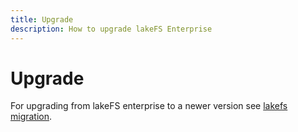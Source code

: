 ```yaml
---
title: Upgrade
description: How to upgrade lakeFS Enterprise
---
```


# Upgrade

For upgrading from lakeFS enterprise to a newer version see [lakefs migration](https://docs.lakefs.io/howto/deploy/upgrade.html).
